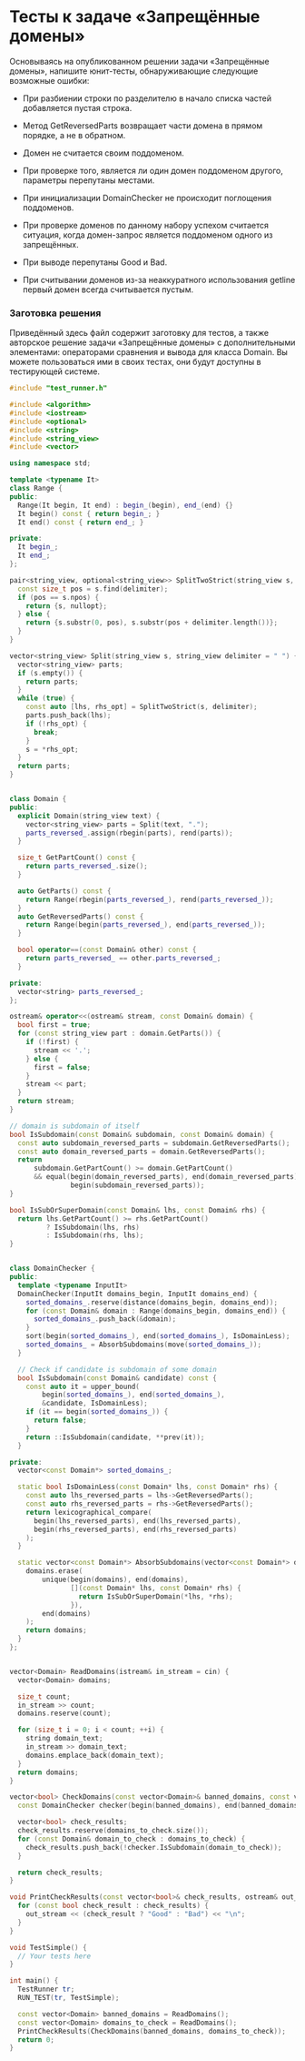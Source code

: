 # Тесты к задаче «Запрещённые домены»

Основываясь на опубликованном решении задачи «Запрещённые домены», напишите юнит-тесты, обнаруживающие следующие возможные ошибки:

 - При разбиении строки по разделителю в начало списка частей добавляется пустая строка.

 - Метод GetReversedParts возвращает части домена в прямом порядке, а не в обратном.

 - Домен не считается своим поддоменом.

 - При проверке того, является ли один домен поддоменом другого, параметры перепутаны местами.

 - При инициализации DomainChecker не происходит поглощения поддоменов. 

 - При проверке доменов по данному набору успехом считается ситуация, когда домен-запрос является поддоменом одного из запрещённых. 

 - При выводе перепутаны Good и Bad. 

 - При считывании доменов из-за неаккуратного использования getline первый домен всегда считывается пустым. 

### Заготовка решения
Приведённый здесь файл содержит заготовку для тестов, а также авторское решение задачи «Запрещённые домены» с дополнительными элементами: операторами сравнения и вывода для класса Domain. Вы можете пользоваться ими в своих тестах, они будут доступны в тестирующей системе.
```c++
#include "test_runner.h"

#include <algorithm>
#include <iostream>
#include <optional>
#include <string>
#include <string_view>
#include <vector>

using namespace std;

template <typename It>
class Range {
public:
  Range(It begin, It end) : begin_(begin), end_(end) {}
  It begin() const { return begin_; }
  It end() const { return end_; }

private:
  It begin_;
  It end_;
};

pair<string_view, optional<string_view>> SplitTwoStrict(string_view s, string_view delimiter = " ") {
  const size_t pos = s.find(delimiter);
  if (pos == s.npos) {
    return {s, nullopt};
  } else {
    return {s.substr(0, pos), s.substr(pos + delimiter.length())};
  }
}

vector<string_view> Split(string_view s, string_view delimiter = " ") {
  vector<string_view> parts;
  if (s.empty()) {
    return parts;
  }
  while (true) {
    const auto [lhs, rhs_opt] = SplitTwoStrict(s, delimiter);
    parts.push_back(lhs);
    if (!rhs_opt) {
      break;
    }
    s = *rhs_opt;
  }
  return parts;
}


class Domain {
public:
  explicit Domain(string_view text) {
    vector<string_view> parts = Split(text, ".");
    parts_reversed_.assign(rbegin(parts), rend(parts));
  }

  size_t GetPartCount() const {
    return parts_reversed_.size();
  }

  auto GetParts() const {
    return Range(rbegin(parts_reversed_), rend(parts_reversed_));
  }
  auto GetReversedParts() const {
    return Range(begin(parts_reversed_), end(parts_reversed_));
  }

  bool operator==(const Domain& other) const {
    return parts_reversed_ == other.parts_reversed_;
  }

private:
  vector<string> parts_reversed_;
};

ostream& operator<<(ostream& stream, const Domain& domain) {
  bool first = true;
  for (const string_view part : domain.GetParts()) {
    if (!first) {
      stream << '.';
    } else {
      first = false;
    }
    stream << part;
  }
  return stream;
}

// domain is subdomain of itself
bool IsSubdomain(const Domain& subdomain, const Domain& domain) {
  const auto subdomain_reversed_parts = subdomain.GetReversedParts();
  const auto domain_reversed_parts = domain.GetReversedParts();
  return
      subdomain.GetPartCount() >= domain.GetPartCount()
      && equal(begin(domain_reversed_parts), end(domain_reversed_parts),
               begin(subdomain_reversed_parts));
}

bool IsSubOrSuperDomain(const Domain& lhs, const Domain& rhs) {
  return lhs.GetPartCount() >= rhs.GetPartCount()
         ? IsSubdomain(lhs, rhs)
         : IsSubdomain(rhs, lhs);
}


class DomainChecker {
public:
  template <typename InputIt>
  DomainChecker(InputIt domains_begin, InputIt domains_end) {
    sorted_domains_.reserve(distance(domains_begin, domains_end));
    for (const Domain& domain : Range(domains_begin, domains_end)) {
      sorted_domains_.push_back(&domain);
    }
    sort(begin(sorted_domains_), end(sorted_domains_), IsDomainLess);
    sorted_domains_ = AbsorbSubdomains(move(sorted_domains_));
  }

  // Check if candidate is subdomain of some domain
  bool IsSubdomain(const Domain& candidate) const {
    const auto it = upper_bound(
        begin(sorted_domains_), end(sorted_domains_),
        &candidate, IsDomainLess);
    if (it == begin(sorted_domains_)) {
      return false;
    }
    return ::IsSubdomain(candidate, **prev(it));
  }

private:
  vector<const Domain*> sorted_domains_;

  static bool IsDomainLess(const Domain* lhs, const Domain* rhs) {
    const auto lhs_reversed_parts = lhs->GetReversedParts();
    const auto rhs_reversed_parts = rhs->GetReversedParts();
    return lexicographical_compare(
      begin(lhs_reversed_parts), end(lhs_reversed_parts),
      begin(rhs_reversed_parts), end(rhs_reversed_parts)
    );
  }

  static vector<const Domain*> AbsorbSubdomains(vector<const Domain*> domains) {
    domains.erase(
        unique(begin(domains), end(domains),
               [](const Domain* lhs, const Domain* rhs) {
                 return IsSubOrSuperDomain(*lhs, *rhs);
               }),
        end(domains)
    );
    return domains;
  }
};


vector<Domain> ReadDomains(istream& in_stream = cin) {
  vector<Domain> domains;

  size_t count;
  in_stream >> count;
  domains.reserve(count);

  for (size_t i = 0; i < count; ++i) {
    string domain_text;
    in_stream >> domain_text;
    domains.emplace_back(domain_text);
  }
  return domains;
}

vector<bool> CheckDomains(const vector<Domain>& banned_domains, const vector<Domain>& domains_to_check) {
  const DomainChecker checker(begin(banned_domains), end(banned_domains));

  vector<bool> check_results;
  check_results.reserve(domains_to_check.size());
  for (const Domain& domain_to_check : domains_to_check) {
    check_results.push_back(!checker.IsSubdomain(domain_to_check));
  }

  return check_results;
}

void PrintCheckResults(const vector<bool>& check_results, ostream& out_stream = cout) {
  for (const bool check_result : check_results) {
    out_stream << (check_result ? "Good" : "Bad") << "\n";
  }
}

void TestSimple() {
  // Your tests here
}

int main() {
  TestRunner tr;
  RUN_TEST(tr, TestSimple);

  const vector<Domain> banned_domains = ReadDomains();
  const vector<Domain> domains_to_check = ReadDomains();
  PrintCheckResults(CheckDomains(banned_domains, domains_to_check));
  return 0;
}
```
